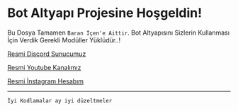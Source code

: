 Bot Altyapı Projesine Hoşgeldin!
=================
 Bu Dosya Tamamen `Baran İçen'e Aittir`. Bot Altyapısını Sizlerin Kullanması İçin Verdik Gerekli Modüller Yüklüdür..!

[Resmi Discord Sunucumuz](https://discord.gg/NG8qEX3)

[Resmi Youtube Kanalımız](https://www.youtube.com/channel/UC4NBVQwzVPP5kBGu7Sx6Oeg/)

[Resmi İnstagram Hesabım](https://www.instagram.com/1.baron.0/)


-------------------

`İyi Kodlamalar ay iyi düzeltmeler`

